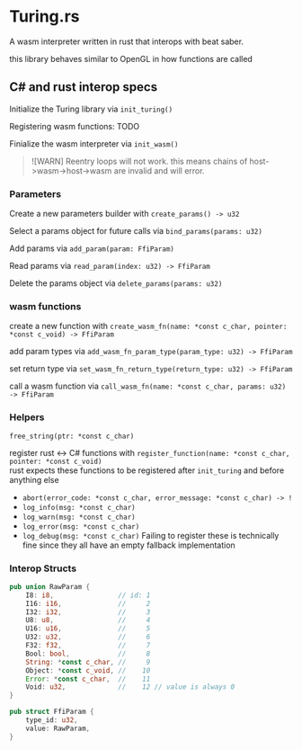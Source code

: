 # Turing.rs
A wasm interpreter written in rust that interops with beat saber.  

this library behaves similar to OpenGL in how functions are called

## C# and rust interop specs

Initialize the Turing library via `init_turing()`  

Registering wasm functions: TODO  

Finialize the wasm interpreter via `init_wasm()`  

> ![WARN]
> Reentry loops will not work.
> this means chains of host->wasm->host->wasm are invalid and will error.


### Parameters
Create a new parameters builder with `create_params() -> u32`  

Select a params object for future calls via `bind_params(params: u32)`  

Add params via `add_param(param: FfiParam)`  

Read params via `read_param(index: u32) -> FfiParam`  

Delete the params object via `delete_params(params: u32)`  

### wasm functions

create a new function with `create_wasm_fn(name: *const c_char, pointer: *const c_void) -> FfiParam`  

add param types via `add_wasm_fn_param_type(param_type: u32) -> FfiParam`  

set return type via `set_wasm_fn_return_type(return_type: u32) -> FfiParam`  

call a wasm function via `call_wasm_fn(name: *const c_char, params: u32) -> FfiParam`  


### Helpers

`free_string(ptr: *const c_char)`  

register rust <-> C# functions with `register_function(name: *const c_char, pointer: *const c_void)`  
rust expects these functions to be registered after `init_turing` and before anything else
- `abort(error_code: *const c_char, error_message: *const c_char) -> !`
- `log_info(msg: *const c_char)`
- `log_warn(msg: *const c_char)`
- `log_error(msg: *const c_char)`
- `log_debug(msg: *const c_char)`
Failing to register these is technically fine since they all have an empty fallback implementation  


### Interop Structs
```rs
pub union RawParam {
    I8: i8,                // id: 1
    I16: i16,              //     2
    I32: i32,              //     3
    U8: u8,                //     4
    U16: u16,              //     5
    U32: u32,              //     6
    F32: f32,              //     7
    Bool: bool,            //     8
    String: *const c_char, //     9
    Object: *const c_void, //    10
    Error: *const c_char,  //    11
    Void: u32,             //    12 // value is always 0
}

pub struct FfiParam {
    type_id: u32,
    value: RawParam,
}

```


